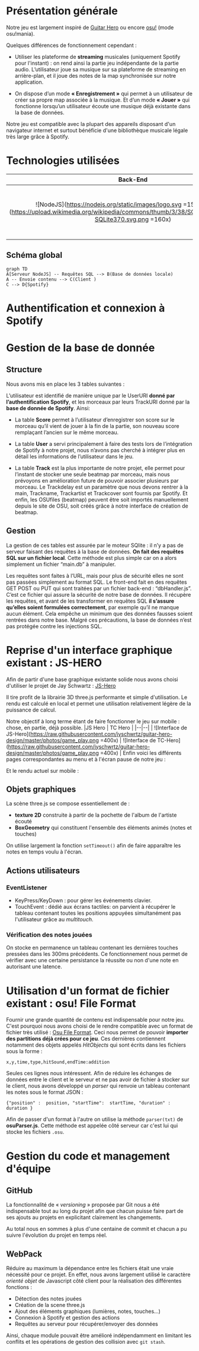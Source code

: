 ﻿
# Présentation générale
Notre jeu est largement inspiré de [Guitar Hero](https://www.guitarhero.com/fr/) ou encore [osu!](https://osu.ppy.sh/home) (mode osu!mania).

Quelques différences de fonctionnement cependant : 

* Utiliser les plateforme de **streaming** musicales (uniquement Spotify pour l'instant) : on rend ainsi la partie jeu indépendante de la partie audio. L’utilisateur joue sa musique sur sa plateforme de streaming en arrière-plan, et il joue des notes de la map synchronisée sur notre application.

* On dispose d’un mode **« Enregistrement »** qui permet à un utilisateur de créer sa propre map associée à la musique. Et d’un mode **« Jouer »** qui fonctionne lorsqu’un utilisateur écoute une musique déjà existante dans la base de données. 

Notre jeu est compatible avec la plupart des appareils disposant d'un navigateur internet et surtout bénéficie d'une bibliothèque musicale légale très large grâce à Spotify.
# Technologies utilisées

Back-End            |  Front-end
:-------------------------:|:-------------------------:
![NodeJS](https://nodejs.org/static/images/logo.svg =150x)  ![SQLite](https://upload.wikimedia.org/wikipedia/commons/thumb/3/38/SQLite370.svg/1920px-SQLite370.svg.png =160x)|  ![jquery](https://fortimelp.fr/274-large_default/formation-jquery-3-jours.jpg =180x)![enter image description here](https://upload.wikimedia.org/wikipedia/commons/4/40/Three.js_logo.png)| 

## Schéma global
```mermaid
graph TD
A[Serveur NodeJS] -- Requêtes SQL --> B(Base de données locale)
A -- Envoie contenu --> C(Client )
C --> D{Spotify}
```
# Authentification et connexion à Spotify

# Gestion de la base de donnée
## Structure

Nous avons mis en place les 3 tables suivantes :

L’utilisateur est identifié de manière unique par le UserURI **donné par l’authentification Spotify**, et les morceaux par leurs TrackURI donné par la **base de donnée de Spotify**. Ainsi:

* La table **Score** permet à l’utilisateur d’enregistrer son score sur le morceau qu’il vient de jouer à la fin de la partie, son nouveau score remplaçant l’ancien sur le même morceau.

* La table **User** a servi principalement à faire des tests lors de l’intégration de Spotify à notre projet, nous n’avons pas cherché à intégrer plus en détail les informations de l’utilisateur dans le jeu.

* La table **Track** est la plus importante de notre projet, elle permet pour l’instant de stocker une seule beatmap par morceau, mais nous prévoyons en amélioration future de pouvoir associer plusieurs par morceau. Le Trackdelay est un paramètre que nous devons rentrer à la main, Trackname, Trackartist et Trackcover sont fournis par Spotify. Et enfin, les OSUfiles (beatmap) peuvent être soit importés manuellement depuis le site de OSU, soit créés grâce à notre interface de création de beatmap.
## Gestion

La gestion de ces tables est assurée par le moteur SQlite : il n’y a pas de serveur faisant des requêtes à la base de données. **On fait des requêtes SQL sur un fichier local**. Cette méthode est plus simple car on a alors simplement un fichier “main.db” à manipuler.

Les requêtes sont faites à l’URL, mais pour plus de sécurité elles ne sont pas passées simplement au format SQL. Le front-end fait en des requêtes GET POST ou PUT qui sont traitées par un fichier back-end : “dbHandler.js”. C’est ce fichier qui assure la sécurité de notre base de données. Il récupère les requêtes, et avant de les transformer en requêtes SQL **il s’assure qu’elles soient formulées correctement**, par exemple qu’il ne manque aucun élément. Cela empêche un minimum que des données fausses soient rentrées dans notre base. Malgré ces précautions, la base de données n’est pas protégée contre les injections SQL.

# Reprise d'un interface graphique existant : JS-HERO

Afin de partir d'une base graphique existante solide nous avons choisi d'utiliser le projet de Jay Schwartz : [JS-Hero](https://github.com/jyschwrtz/JS-Hero)

Il tire profit de la librairie 3D three.js performante et simple d'utilisation. Le rendu est calculé en local et permet une utilisation relativement légère de la puissance de calcul.

Notre objectif à long terme étant de faire fonctionner le jeu sur mobile : chose, en partie, déjà possible.
|JS Hero  | TC Hero |
|--|--|
| ![Interface de JS-Hero](https://raw.githubusercontent.com/jyschwrtz/guitar-hero-design/master/photos/game_play.png =400x) | ![Interface de TC-Hero](https://raw.githubusercontent.com/jyschwrtz/guitar-hero-design/master/photos/game_play.png =400x) |
Enfin voici les différents pages correspondantes au menu et à l'écran pause de notre jeu :

Et le rendu actuel sur mobile :

## Objets graphiques
La scène three.js se compose essentiellement de :
* **texture 2D** construite à partir de la pochette de l'album de l'artiste écouté
* **BoxGeometry** qui constituent l'ensemble des éléments animés (notes et touches)

On utilise largement la fonction `setTimeout()` afin de faire apparaître les notes en temps voulu à l'écran.

## Actions utilisateurs 
### EventListener
* KeyPress/KeyDown :  pour gérer les événements clavier.
* TouchEvent : dédié aux écrans tactiles: on parvient à récupérer le tableau contenant toutes les positions appuyées simultanément pas l'utilisateur grâce au *multitouch*.

### Vérification des notes jouées
On stocke en permanence un tableau contenant les dernières touches pressées dans les 300ms précédents. Ce fonctionnement nous permet de vérifier avec une certaine persistance la réussite ou non d'une note en autorisant une latence.

# Utilisation d'un format de fichier existant : osu! File Format
Fournir une grande quantité de contenu est indispensable pour notre jeu. C'est pourquoi nous avons choisi de le rendre compatible avec un format de fichier très utilisé : [Osu File Format](https://osu.ppy.sh/help/wiki/osu!_File_Formats/Osu_(file_format)). Ceci nous permet de pouvoir **importer des partitions déjà crées pour ce jeu**. Ces dernières contiennent notamment des objets appelés *HitObjects* qui sont écrits dans les fichiers sous la forme :

    x,y,time,type,hitSound,endTime:addition

Seules ces lignes nous intéressent. Afin de réduire les échanges de données entre le client et le serveur et ne pas avoir de fichier à stocker sur le client, nous avons développé un *parser* qui renvoie un tableau contenant les notes sous le format JSON : 

    {"position" :  position, "startTime":  startTime, "duration" : duration }

Afin de passer d'un format à l'autre on utilise la méthode `parser(txt)` de **osuParser.js**. Cette méthode est appelée côté serveur car c'est lui qui stocke les fichiers `.osu`.

# Gestion du code et management d'équipe

## GitHub
La fonctionnalité de « *versioning* » proposée par Git nous a été indispensable tout au long du projet afin que chacun puisse faire part de ses ajouts au projets en explicitant clairement les changements. 

Au total nous en sommes à plus d'une centaine de commit et chacun a pu suivre l'évolution du projet en temps réel.

## WebPack
Réduire au maximum la dépendance entre les fichiers était une vraie nécessité pour ce projet. En effet, nous avons largement utilisé le caractère *orienté objet* de Javascript côté client pour la réalisation des différentes fonctions :
* Détection des notes jouées
* Création de la scene three.js
* Ajout des éléments graphiques (lumières, notes, touches...)
* Connexion à Spotify et gestion des actions
* Requêtes au serveur pour récupérer/envoyer des données

Ainsi, chaque module pouvait être amélioré indépendamment en limitant les conflits et les opérations de gestion des collision avec `git stash`.








